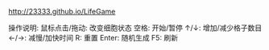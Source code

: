 http://23333.github.io/LifeGame

操作说明:
  鼠标点击/拖动: 改变细胞状态
  空格: 开始/暂停
  ↑/↓: 增加/减少格子数目
  ←/→: 减慢/加快时间
  R: 重置
  Enter: 随机生成
  F5: 刷新
